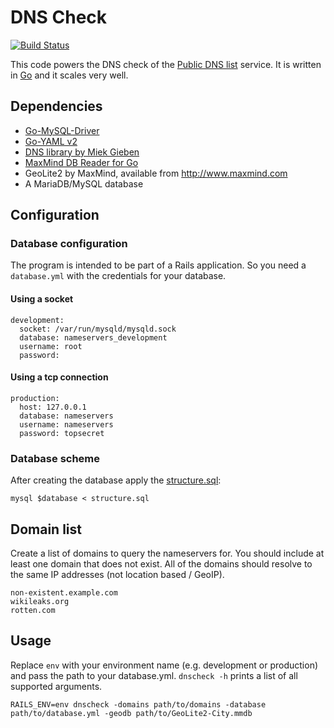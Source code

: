DNS Check
=========

[![Build Status](https://travis-ci.org/corny/dnscheck.svg?branch=master)](https://travis-ci.org/corny/dnscheck)

This code powers the DNS check of the [Public DNS list](http://public-dns.info) service.
It is written in [Go](http://golang.org/) and it scales very well.

## Dependencies

* [Go-MySQL-Driver](https://github.com/go-sql-driver/mysql)
* [Go-YAML v2](https://gopkg.in/yaml.v2)
* [DNS library by Miek Gieben](https://github.com/miekg/dns)
* [MaxMind DB Reader for Go](https://github.com/oschwald/maxminddb-golang)
* GeoLite2 by MaxMind, available from http://www.maxmind.com
* A MariaDB/MySQL database

## Configuration

### Database configuration

The program is intended to be part of a Rails application.
So you need a `database.yml` with the credentials for your database.

#### Using a socket

    development:
      socket: /var/run/mysqld/mysqld.sock
      database: nameservers_development
      username: root
      password:

#### Using a tcp connection

    production:
      host: 127.0.0.1
      database: nameservers
      username: nameservers
      password: topsecret

### Database scheme

After creating the database apply the [structure.sql](structure.sql):

    mysql $database < structure.sql

## Domain list

Create a list of domains to query the nameservers for.
You should include at least one domain that does not exist.
All of the domains should resolve to the same IP addresses (not location based / GeoIP).

    non-existent.example.com
    wikileaks.org
    rotten.com

## Usage

Replace `env` with your environment name (e.g. development or production) and pass the path to your database.yml.
`dnscheck -h` prints a list of all supported arguments.

    RAILS_ENV=env dnscheck -domains path/to/domains -database path/to/database.yml -geodb path/to/GeoLite2-City.mmdb
